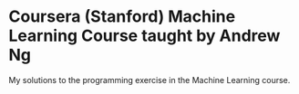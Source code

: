# Coursera (Stanford) Machine Learning Course taught by Andrew Ng

My solutions to the programming exercise in the Machine Learning course.
